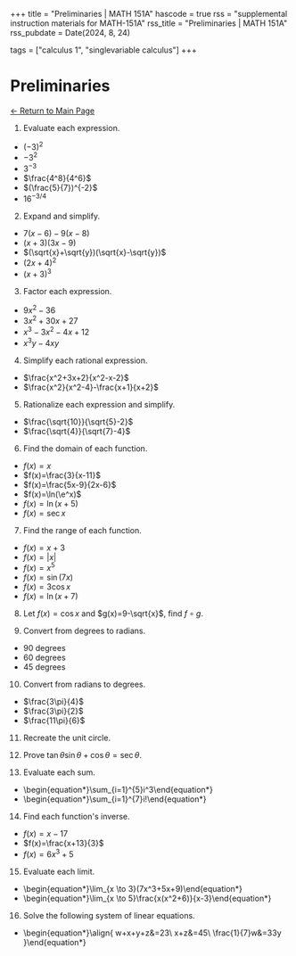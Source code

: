 +++
title = "Preliminaries | MATH 151A"
hascode = true
rss = "supplemental instruction materials for MATH-151A"
rss_title = "Preliminaries | MATH 151A"
rss_pubdate = Date(2024, 8, 24)

tags = ["calculus 1", "singlevariable calculus"]
+++

# Preliminaries

[$\leftarrow$ Return to Main Page](../)

1) Evaluate each expression.
- $(-3)^2$
- $-3^2$
- $3^{-3}$
- $\frac{4^8}{4^6}$
- $(\frac{5}{7})^{-2}$
- $16^{-3/4}$

2) Expand and simplify.
- $7(x-6)-9(x-8)$
- $(x+3)(3x-9)$
- $(\sqrt{x}+\sqrt{y})(\sqrt{x}-\sqrt{y})$
- $(2x+4)^2$
- $(x+3)^3$

3) Factor each expression.
- $9x^2-36$
- $3x^2+30x+27$
- $x^3-3x^2-4x+12$
- $x^3y-4xy$

4) Simplify each rational expression.
- $\frac{x^2+3x+2}{x^2-x-2}$
- $\frac{x^2}{x^2-4}-\frac{x+1}{x+2}$

5) Rationalize each expression and simplify.
- $\frac{\sqrt{10}}{\sqrt{5}-2}$
- $\frac{\sqrt{4}}{\sqrt{7}-4}$

6) Find the domain of each function.
- $f(x)=x$
- $f(x)=\frac{3}{x-11}$
- $f(x)=\frac{5x-9}{2x-6}$
- $f(x)=\ln(\e^x)$
- $f(x)=\ln(x+5)$
- $f(x)=\sec{x}$

7) Find the range of each function.
- $f(x)=x+3$
- $f(x)=|x|$
- $f(x)=x^5$
- $f(x)=\sin(7x)$
- $f(x)=3\cos{x}$
- $f(x)=\ln(x+7)$

8) Let $f(x)=\cos{x}$ and $g(x)=9-\sqrt{x}$, find $f\circ g$.

9) Convert from degrees to radians.
- $90$ degrees
- $60$ degrees
- $45$ degrees

10) Convert from radians to degrees.
- $\frac{3\pi}{4}$
- $\frac{3\pi}{2}$
- $\frac{11\pi}{6}$

11) Recreate the unit circle.

12) Prove $\tan\theta\sin\theta+\cos\theta=\sec\theta$.

13) Evaluate each sum.
- \begin{equation*}\sum_{i=1}^{5}i^3\end{equation*}
- \begin{equation*}\sum_{i=1}^{7}i!\end{equation*}

14) Find each function's inverse.
- $f(x)=x-17$
- $f(x)=\frac{x+13}{3}$
- $f(x)=6x^3+5$

15) Evaluate each limit.
- \begin{equation*}\lim_{x \to 3}(7x^3+5x+9)\end{equation*}
- \begin{equation*}\lim_{x \to 5}\frac{x(x^2+6)}{x-3}\end{equation*}

16) Solve the following system of linear equations.
- \begin{equation*}\align{
    w+x+y+z&=23\\
    x+z&=45\\
    \frac{1}{7}w&=33y
  }\end{equation*}
